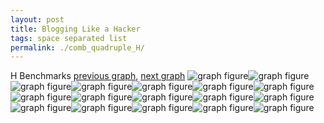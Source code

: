 ```yaml
---
layout: post
title: Blogging Like a Hacker
tags: space separated list
permalink: ./comb_quadruple_H/
---
```


H Benchmarks
[previous graph](./comb_quadruple_FLOYD/), [next graph](./comb_quadruple_JSOND/)
<img src="./images/quadruple/H/H-AVL_box.png" alt="graph figure"><img src="./images/quadruple/H/H-A_box.png" alt="graph figure"><img src="./images/quadruple/H/H-CYPHERD_box.png" alt="graph figure"><img src="./images/quadruple/H/H-EGG_box.png" alt="graph figure"><img src="./images/quadruple/H/H-FACE_box.png" alt="graph figure"><img src="./images/quadruple/H/H-FLOYD_box.png" alt="graph figure"><img src="./images/quadruple/H/H-F_box.png" alt="graph figure"><img src="./images/quadruple/H/H-H_box.png" alt="graph figure"><img src="./images/quadruple/H/H-JSOND_box.png" alt="graph figure"><img src="./images/quadruple/H/H-K_box.png" alt="graph figure"><img src="./images/quadruple/H/H-O_box.png" alt="graph figure"><img src="./images/quadruple/H/H-PDFD_box.png" alt="graph figure"><img src="./images/quadruple/H/H-RB_box.png" alt="graph figure"><img src="./images/quadruple/H/H-ROD_box.png" alt="graph figure"><img src="./images/quadruple/H/H-SMATRIX_box.png" alt="graph figure"><img src="./images/quadruple/H/H-SORTD_box.png" alt="graph figure"><img src="./images/quadruple/H/H-ZB_box.png" alt="graph figure">